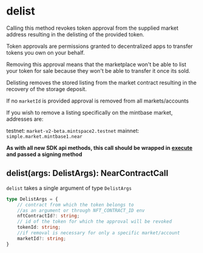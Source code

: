 # delist

Calling this method revokes token approval from the supplied market address resulting in the delisting of the provided token.

Token approvals are permissions granted to decentralized apps to transfer tokens you own on your behalf.

Removing this approval means that the marketplace won't be able to list your token for sale because they won't be able to transfer it once its sold.

Delisting removes the stored listing from the market contract resulting in the recovery of the storage deposit.

If no `marketId` is provided approval is removed from all markets/accounts

If you wish to remove a listing specifically on the mintbase market, addresses are:

testnet: `market-v2-beta.mintspace2.testnet` mainnet: `simple.market.mintbase1.near`

**As with all new SDK api methods, this call should be wrapped in** [**execute**](../../../../mintbase-sdk-ref/packages/sdk/src/#execute) **and passed a signing method**

## delist(args: DelistArgs): NearContractCall

`delist` takes a single argument of type `DelistArgs`

```typescript
type DelistArgs = {
    // contract from which the token belongs to
    //as an argument or through NFT_CONTRACT_ID env
    nftContractId?: string;
    // id of the token for which the approval will be revoked
    tokenId: string;
    //if removal is necessary for only a specific market/account
    marketId?: string;
}
```
